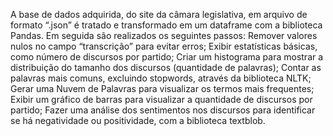 <p>A base de dados adquirida, do site da câmara legislativa, em arquivo de formato “.json” é tratado e transformado em um dataframe com a biblioteca Pandas. Em seguida são realizados os seguintes passos: Remover valores nulos no campo “transcrição” para evitar erros; Exibir estatísticas básicas, como número de discursos por partido; Criar um histograma para mostrar a distribuição do tamanho dos discursos (quantidade de palavras);  Contar as palavras mais comuns, excluindo stopwords, através da biblioteca NLTK; Gerar uma Nuvem de Palavras para visualizar os termos mais frequentes;  Exibir um gráfico de barras para visualizar a quantidade de discursos por partido; Fazer uma análise dos sentimentos nos discursos para identificar se há negatividade ou positividade, com a biblioteca textblob.</p>
